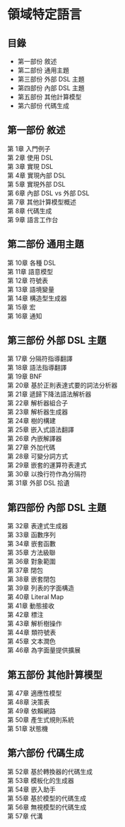 # 領域特定語言 #


## 目錄 ##

* 第一部份 敘述
* 第二部份 通用主題
* 第三部份 外部 DSL 主題
* 第四部份 內部 DSL 主題
* 第五部份 其他計算模型
* 第六部份 代碼生成


## 第一部份 敘述 ##

第  1章 入門例子  
第  2章 使用 DSL  
第  3章 實現 DSL  
第  4章 實現內部 DSL  
第  5章 實現外部 DSL  
第  6章 內部 DSL vs 外部 DSL  
第  7章 其他計算模型概述  
第  8章 代碼生成  
第  9章 語言工作台  


## 第二部份 通用主題 ##

第 10章 各種 DSL  
第 11章 語意模型  
第 12章 符號表  
第 13章 語境變量  
第 14章 構造型生成器  
第 15章 宏  
第 16章 通知  


## 第三部份 外部 DSL 主題 ##

第 17章 分隔符指導翻譯  
第 18章 語法指導翻譯  
第 19章 BNF  
第 20章 基於正則表達式要的詞法分析器  
第 21章 遞歸下降法語法解析器  
第 22章 解析器組合子  
第 23章 解析器生成器  
第 24章 樹的構建  
第 25章 嵌入式語法翻譯  
第 26章 內嵌解譯器  
第 27章 外加代碼  
第 28章 可變分詞方式  
第 29章 嵌套的運算符表達式  
第 30章 以換行符作為分隔符  
第 31章 外部 DSL 拾遺  


## 第四部份 內部 DSL 主題 ##

第 32章 表達式生成器  
第 33章 函數序列  
第 34章 嵌套函數  
第 35章 方法級聯  
第 36章 對象範圍  
第 37章 閉包  
第 38章 嵌套閉包  
第 39章 列表的字面構造  
第 40章 Literal Map  
第 41章 動態接收  
第 42章 標注  
第 43章 解析樹操作  
第 44章 類符號表  
第 45章 文本潤色  
第 46章 為字面量提供擴展  


## 第五部份 其他計算模型 ##

第 47章 適應性模型  
第 48章 決策表  
第 49章 依賴網路  
第 50章 產生式規則系統  
第 51章 狀態機  


## 第六部份 代碼生成 ##

第 52章 基於轉換器的代碼生成  
第 53章 模板化的生成器  
第 54章 嵌入助手  
第 55章 基於模型的代碼生成  
第 56章 無視模型的代碼生成  
第 57章 代溝  


